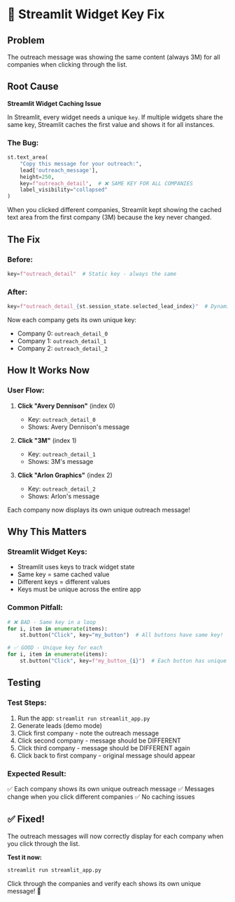 # 🔧 Streamlit Widget Key Fix

## Problem
The outreach message was showing the same content (always 3M) for all companies when clicking through the list.

## Root Cause
**Streamlit Widget Caching Issue**

In Streamlit, every widget needs a unique `key`. If multiple widgets share the same key, Streamlit caches the first value and shows it for all instances.

### The Bug:
```python
st.text_area(
    "Copy this message for your outreach:",
    lead['outreach_message'],
    height=250,
    key=f"outreach_detail",  # ❌ SAME KEY FOR ALL COMPANIES
    label_visibility="collapsed"
)
```

When you clicked different companies, Streamlit kept showing the cached text area from the first company (3M) because the key never changed.

## The Fix

### Before:
```python
key=f"outreach_detail"  # Static key - always the same
```

### After:
```python
key=f"outreach_detail_{st.session_state.selected_lead_index}"  # Dynamic key - changes with selection
```

Now each company gets its own unique key:
- Company 0: `outreach_detail_0`
- Company 1: `outreach_detail_1`
- Company 2: `outreach_detail_2`

## How It Works Now

### User Flow:
1. **Click "Avery Dennison"** (index 0)
   - Key: `outreach_detail_0`
   - Shows: Avery Dennison's message

2. **Click "3M"** (index 1)
   - Key: `outreach_detail_1`
   - Shows: 3M's message

3. **Click "Arlon Graphics"** (index 2)
   - Key: `outreach_detail_2`
   - Shows: Arlon's message

Each company now displays its own unique outreach message!

## Why This Matters

### Streamlit Widget Keys:
- Streamlit uses keys to track widget state
- Same key = same cached value
- Different keys = different values
- Keys must be unique across the entire app

### Common Pitfall:
```python
# ❌ BAD - Same key in a loop
for i, item in enumerate(items):
    st.button("Click", key="my_button")  # All buttons have same key!

# ✅ GOOD - Unique key for each
for i, item in enumerate(items):
    st.button("Click", key=f"my_button_{i}")  # Each button has unique key
```

## Testing

### Test Steps:
1. Run the app: `streamlit run streamlit_app.py`
2. Generate leads (demo mode)
3. Click first company - note the outreach message
4. Click second company - message should be DIFFERENT
5. Click third company - message should be DIFFERENT again
6. Click back to first company - original message should appear

### Expected Result:
✅ Each company shows its own unique outreach message
✅ Messages change when you click different companies
✅ No caching issues

## ✅ Fixed!

The outreach messages will now correctly display for each company when you click through the list.

**Test it now:**
```bash
streamlit run streamlit_app.py
```

Click through the companies and verify each shows its own unique message! 🎉
